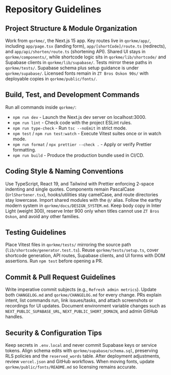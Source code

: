 # Repository Guidelines

## Project Structure & Module Organization
Work from `qorkme/`, the Next.js 15 app. Key routes live in `qorkme/app/`, including `app/page.tsx` (landing form), `app/[shortCode]/route.ts` (redirects), and `app/api/shorten/route.ts` (shortening API). Shared UI stays in `qorkme/components/`, while shortcode logic sits in `qorkme/lib/shortcode/` and Supabase clients in `qorkme/lib/supabase/`. Tests mirror these paths in `qorkme/tests/`. Supabase schema plus setup guidance is under `qorkme/supabase/`. Licensed fonts remain in `ZT Bros Oskon 90s/` with deployable copies in `qorkme/public/fonts/`.

## Build, Test, and Development Commands
Run all commands inside `qorkme/`:
- `npm run dev` - Launch the Next.js dev server on localhost:3000.
- `npm run lint` - Check code with the project ESLint rules.
- `npm run type-check` - Run `tsc --noEmit` in strict mode.
- `npm test` / `npm run test:watch` - Execute Vitest suites once or in watch mode.
- `npm run format` / `npx prettier --check .` - Apply or verify Prettier formatting.
- `npm run build` - Produce the production bundle used in CI/CD.

## Coding Style & Naming Conventions
Use TypeScript, React 19, and Tailwind with Prettier enforcing 2-space indenting and single quotes. Components remain PascalCase (`UrlShortener.tsx`), hooks/utilities stay camelCase, and route directories stay lowercase. Import shared modules with the `@/` alias. Follow the earthy modern system in `qorkme/docs/DESIGN_SYSTEM.md`. Keep body copy in Inter Light (weight 300), reserve Inter 900 only when titles cannot use `ZT Bros Oskon`, and avoid any other families.

## Testing Guidelines
Place Vitest files in `qorkme/tests/` mirroring the source path (`lib/shortcode/generator.test.ts`). Reuse `qorkme/tests/setup.ts`, cover shortcode generation, API routes, Supabase clients, and UI forms with DOM assertions. Run `npm test` before opening a PR.

## Commit & Pull Request Guidelines
Write imperative commit subjects (e.g., `Refresh admin metrics`). Update both `CHANGELOG.md` and `qorkme/CHANGELOG.md` for every change. PRs explain intent, list commands run, link issues/tasks, and attach screenshots or recordings for UI updates. Document environment variable changes such as `NEXT_PUBLIC_SUPABASE_URL`, `NEXT_PUBLIC_SHORT_DOMAIN`, and admin GitHub handles.

## Security & Configuration Tips
Keep secrets in `.env.local` and never commit Supabase keys or service tokens. Align schema edits with `qorkme/supabase/schema.sql`, preserving RLS policies and the `reserved_words` table. After deployment adjustments, review `vercel.json` and GitHub workflows. When moving fonts, update `qorkme/public/fonts/README.md` so licensing remains accurate.
